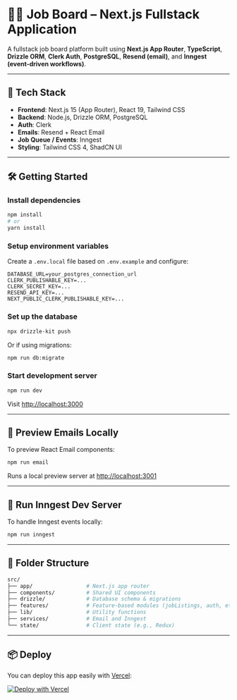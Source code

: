 # 🧑‍💻 Job Board – Next.js Fullstack Application

A fullstack job board platform built using **Next.js App Router**, **TypeScript**, **Drizzle ORM**, **Clerk Auth**, **PostgreSQL**, **Resend (email)**, and **Inngest (event-driven workflows)**.

---

## 🚀 Tech Stack

* **Frontend**: Next.js 15 (App Router), React 19, Tailwind CSS
* **Backend**: Node.js, Drizzle ORM, PostgreSQL
* **Auth**: Clerk
* **Emails**: Resend + React Email
* **Job Queue / Events**: Inngest
* **Styling**: Tailwind CSS 4, ShadCN UI

---

## 🛠️ Getting Started


###  Install dependencies

```bash
npm install
# or
yarn install
```

###  Setup environment variables

Create a `.env.local` file based on `.env.example` and configure:

```env
DATABASE_URL=your_postgres_connection_url
CLERK_PUBLISHABLE_KEY=...
CLERK_SECRET_KEY=...
RESEND_API_KEY=...
NEXT_PUBLIC_CLERK_PUBLISHABLE_KEY=...
```

###  Set up the database

```bash
npx drizzle-kit push
```

Or if using migrations:

```bash
npm run db:migrate
```

###  Start development server

```bash
npm run dev
```

Visit [http://localhost:3000](http://localhost:3000)

---

## 📧 Preview Emails Locally

To preview React Email components:

```bash
npm run email
```

Runs a local preview server at [http://localhost:3001](http://localhost:3001)

---

## 🧪 Run Inngest Dev Server

To handle Inngest events locally:

```bash
npm run inngest
```

---

## 📁 Folder Structure

```bash
src/
├── app/                 # Next.js app router
├── components/          # Shared UI components
├── drizzle/             # Database schema & migrations
├── features/            # Feature-based modules (jobListings, auth, etc.)
├── lib/                 # Utility functions
├── services/            # Email and Inngest
└── state/               # Client state (e.g., Redux)
```

---


## 📦 Deploy

You can deploy this app easily with [Vercel](https://vercel.com/):

[![Deploy with Vercel](https://vercel.com/button)](https://vercel.com/new/clone?repository-url=https://github.com/ninja903/job-board)
